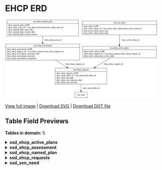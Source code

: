 # EHCP ERD

![EHCP ERD](../assets/images/erd_ehcp.svg)

[View full image](../assets/images/erd_ehcp.svg)  |  [Download SVG](../assets/images/erd_ehcp.svg)  |  [Download DOT file](../dot/erd_ehcp.dot)

## Table Field Previews

**Tables in domain:** 5

<details>
<summary><strong>ssd_ehcp_active_plans</strong></summary>

<table>
<thead>
<tr><th>Field</th><th>Type</th><th>Notes</th></tr>
</thead>
<tbody>
<tr><td>ehcp_active_ehcp_id</td><td>nvarchar</td><td>PK</td></tr>
<tr><td>ehcp_ehcp_request_id</td><td>nvarchar</td><td>FK → <a href="#ssd_ehcp_requests">ssd_ehcp_requests</a></td></tr>
<tr><td>ehcp_active_ehcp_last_review_date</td><td>datetime</td><td></td></tr>
</tbody>
</table>

</details>

<details>
<summary><strong>ssd_ehcp_assessment</strong></summary>

<table>
<thead>
<tr><th>Field</th><th>Type</th><th>Notes</th></tr>
</thead>
<tbody>
<tr><td>ehca_ehcp_assessment_id</td><td>nvarchar</td><td>PK</td></tr>
<tr><td>ehca_ehcp_request_id</td><td>nvarchar</td><td>FK → <a href="#ssd_ehcp_requests">ssd_ehcp_requests</a></td></tr>
<tr><td>ehca_ehcp_assessment_outcome_date</td><td>datetime</td><td></td></tr>
<tr><td>ehca_ehcp_assessment_outcome</td><td>nvarchar</td><td></td></tr>
<tr><td>ehca_ehcp_assessment_exceptions</td><td>nvarchar</td><td></td></tr>
</tbody>
</table>

</details>

<details>
<summary><strong>ssd_ehcp_named_plan</strong></summary>

<table>
<thead>
<tr><th>Field</th><th>Type</th><th>Notes</th></tr>
</thead>
<tbody>
<tr><td>ehcn_named_plan_id</td><td>nvarchar</td><td>PK</td></tr>
<tr><td>ehcn_ehcp_asmt_id</td><td>nvarchar</td><td>FK → <a href="#ssd_ehcp_assessment">ssd_ehcp_assessment</a></td></tr>
<tr><td>ehcn_named_plan_start_date</td><td>datetime</td><td></td></tr>
<tr><td>ehcn_named_plan_ceased_date</td><td>datetime</td><td></td></tr>
<tr><td>ehcn_named_plan_ceased_reason</td><td>nvarchar</td><td></td></tr>
</tbody>
</table>

</details>

<details>
<summary><strong>ssd_ehcp_requests</strong></summary>

<table>
<thead>
<tr><th>Field</th><th>Type</th><th>Notes</th></tr>
</thead>
<tbody>
<tr><td>ehcr_ehcp_request_id</td><td>nvarchar</td><td>PK</td></tr>
<tr><td>ehcr_send_table_id</td><td>nvarchar</td><td>FK → ssd_send</td></tr>
<tr><td>ehcr_ehcp_req_date</td><td>datetime</td><td></td></tr>
<tr><td>ehcr_ehcp_req_outcome_date</td><td>datetime</td><td></td></tr>
<tr><td>ehcr_ehcp_req_outcome</td><td>nvarchar</td><td></td></tr>
</tbody>
</table>

</details>

<details>
<summary><strong>ssd_sen_need</strong></summary>

<table>
<thead>
<tr><th>Field</th><th>Type</th><th>Notes</th></tr>
</thead>
<tbody>
<tr><td>senn_table_id</td><td>nvarchar</td><td>PK</td></tr>
<tr><td>senn_active_ehcp_id</td><td>nvarchar</td><td>FK → <a href="#ssd_ehcp_active_plans">ssd_ehcp_active_plans</a></td></tr>
<tr><td>senn_active_ehcp_need_type</td><td>nvarchar</td><td></td></tr>
<tr><td>senn_active_ehcp_need_rank</td><td>nchar</td><td></td></tr>
</tbody>
</table>

</details>

